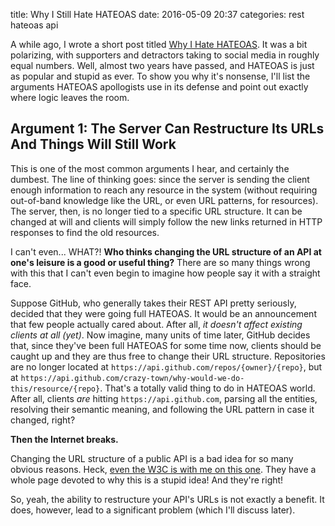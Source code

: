 title: Why I Still Hate HATEOAS
date: 2016-05-09 20:37
categories: rest hateoas api

A while ago, I wrote a short post titled [Why I Hate HATEOAS](https://jeffknupp.com/blog/2014/06/03/why-i-hate-hateoas/). It was a bit polarizing, with supporters and detractors taking to social media in roughly equal numbers. Well, almost two years have passed, and HATEOAS is just as popular and stupid as ever. To show you why it's nonsense, I'll list the arguments HATEOAS apollogists use in its defense and point out exactly where logic leaves the room.

## Argument 1: The Server Can Restructure Its URLs And Things Will Still Work

This is one of the most common arguments I hear, and certainly the dumbest. The line of thinking goes: since the server is sending the client enough information to reach any resource in the system (without requiring out-of-band knowledge like the URL, or even URL patterns, for resources). The server, then, is no longer tied to a specific URL structure. It can be changed at will and clients will simply follow the new links returned in HTTP responses to find the old resources.

I can't even... WHAT?! **Who thinks changing the URL structure of an API at one's leisure is a good or useful thing?**
There are so many things wrong with this that I can't even begin to imagine how people say it with a straight face.

Suppose GitHub, who generally takes their REST API pretty seriously, decided that they were going full HATEOAS. It would
be an announcement that few people actually cared about. After all, *it doesn't affect existing clients at all (yet)*.
Now imagine, many units of time later, GitHub decides that, since they've been full HATEOAS for some time now, clients
should be caught up and they are thus free to change their URL structure. Repositories are no longer located at `https://api.github.com/repos/{owner}/{repo}`, but at `https://api.github.com/crazy-town/why-would-we-do-this/resource/{repo}`. That's a totally valid thing to do in HATEOAS world. After all, clients _are_ hitting `https://api.github.com`, parsing all the entities, resolving their semantic meaning, and following the URL pattern in case it changed, right?

**Then the Internet breaks.**

Changing the URL structure of a public API is a bad idea for so many obvious reasons. Heck, [even the W3C is with me on this one](https://www.w3.org/Provider/Style/URI.html). They have a whole page devoted to why this is a stupid idea! And they're right!

So, yeah, the ability to restructure your API's URLs is not exactly a benefit. It does, however, lead to a significant
problem (which I'll discuss later).

